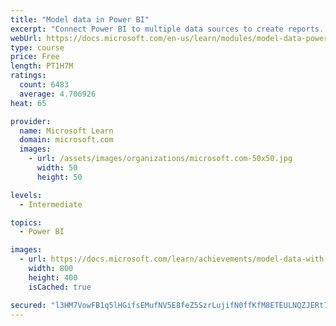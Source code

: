 ```yaml
---
title: "Model data in Power BI"
excerpt: "Connect Power BI to multiple data sources to create reports. Define the relationship between your data sources."
webUrl: https://docs.microsoft.com/en-us/learn/modules/model-data-power-bi/
type: course
price: Free
length: PT1H7M
ratings:
  count: 6483
  average: 4.706926
heat: 65

provider:
  name: Microsoft Learn
  domain: microsoft.com
  images:
    - url: /assets/images/organizations/microsoft.com-50x50.jpg
      width: 50
      height: 50

levels:
  - Intermediate

topics:
  - Power BI

images:
  - url: https://docs.microsoft.com/learn/achievements/model-data-with-power-bi-desktop-social.png
    width: 800
    height: 400
    isCached: true

secured: "l3HM7VowFB1q5lHGifsEMufNV5E8feZ5SzrLujifN0ffKfM8ETEULNQZJERt74k14+3Wvh2nPAFUhpVDPnW00VFYwUtwqcTHkpZ2g8yaDubBr7WQmhGdX+AgjHsxDlrnPHq0YFTPjDOpgoIqQ3DOvGYJvgcQHWW9Dn4zJrHleEBBbA4oXZI+jFvHFwmkdhqq2J2Ur4de5t3+eJYnA/pUbvFlfgZ5eYdKWX1tryp0+Vx4LuPlb7wAg5+e5UfVVyo/awfrqpSttySQpUo3X46H8sxzSe5OhQhraXazK9yDTqWlqnSvcgeupfHFkQMD9hq7teKth3WiPWIopWuDYHW4Pgi3vQHihPngn1/7NuvcjftWwxCJxWG2+GW+vrJFmLkjH5VOrjFWCbH/daWEDWO3QaOAn/fDhK4cPE9lfiEPBGQ=;yctI/twJJgRQtl7vqqfKvQ=="
---
```


